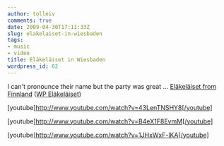 ```yaml
---
author: tolleiv
comments: true
date: 2009-04-30T17:11:33Z
slug: elakelaiset-in-wiesbaden
tags:
- music
- video
title: Eläkeläiset in Wiesbaden
wordpress_id: 62
---
```


I can't pronounce their name but the party was great ... [Eläkeläiset from Finnland](http://www.humppa.com/) ([WP Eläkeläiset](http://en.wikipedia.org/wiki/El%C3%A4kel%C3%A4iset))

[youtube]http://www.youtube.com/watch?v=43LenTNSHY8[/youtube]

[youtube]http://www.youtube.com/watch?v=B4eX1F8EvmM[/youtube]

[youtube]http://www.youtube.com/watch?v=1JHxWxF-lKA[/youtube]
